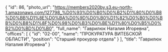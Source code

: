 {
    "id": 86,
    "photo_url": "https://members2020by.s3.eu-north-1.amazonaws.com/127798_%D0%93%D0%B0%D0%B2%D1%80%D0%B8%D0%BB%D1%8E%D0%BA%D0%9D%D0%B0%D1%82%D0%B0%D0%BB%D0%B8%D1%8F%D0%98%D0%B3%D0%BE%D1%80%D0%B5%D0%B2%D0%BD%D0%B0",
    "full_name": "Гаврилюк Наталия Игоревна",
    "offices": [
        {
            "id": "02-00",
            "name": "ПРОКУРАТУРА ВИТЕБСКОЙ ОБЛАСТИ",
            "position": "Старший прокурор отдела"
        }
    ],
    "title": "Гаврилюк Наталия Игоревна"
}